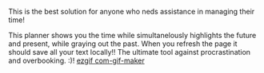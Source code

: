 This is the best solution for anyone who neds assistance in managing their time!

This planner shows you the time while simultanelously highlights the future and present, while graying out the past. When you refresh the page it should save all your text locally!! The ultimate tool against procrastination and overbooking. :)!
[ezgif com-gif-maker](https://user-images.githubusercontent.com/106407757/186955228-79d60c95-03bc-42ae-90b8-a85637caa523.gif)
